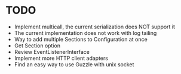 # TODO

* Implement multicall, the current serialization does NOT support it
* The current implementation does not work with log tailing
* Way to add multiple Sections to Configuration at once
* Get Section option
* Review EventListenerInterface
* Implement more HTTP client adapters
* Find an easy way to use Guzzle with unix socket
